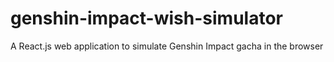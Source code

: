 # genshin-impact-wish-simulator
A React.js web application to simulate Genshin Impact gacha in the browser
